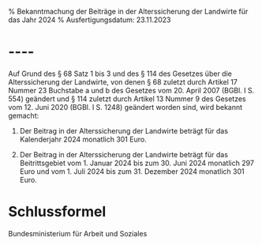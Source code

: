 % Bekanntmachung der Beiträge in der Alterssicherung der Landwirte für das Jahr 2024
% Ausfertigungsdatum: 23.11.2023
 
# ----

Auf Grund des § 68 Satz 1 bis 3 und des § 114 des Gesetzes über die Alterssicherung der Landwirte, von denen § 68 zuletzt durch Artikel 17 Nummer 23 Buchstabe a und b des Gesetzes vom 20. April 2007 (BGBl. I S. 554) geändert und § 114 zuletzt durch Artikel 13 Nummer 9 des Gesetzes vom 12. Juni 2020 (BGBl. I S. 1248) geändert worden sind, wird bekannt gemacht:

1. Der Beitrag in der Alterssicherung der Landwirte beträgt für das Kalenderjahr 2024 monatlich 301 Euro.

2. Der Beitrag in der Alterssicherung der Landwirte beträgt für das Beitrittsgebiet vom 1. Januar 2024 bis zum 30. Juni 2024 monatlich 297 Euro und vom 1. Juli 2024 bis zum 31. Dezember 2024 monatlich 301 Euro.

# Schlussformel

Bundesministerium für Arbeit und Soziales
